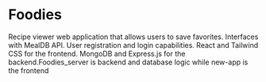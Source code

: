 # Foodies
Recipe viewer web application that allows users to save favorites. Interfaces with MealDB API. User registration and login capabilities. React and Tailwind CSS for the frontend. MongoDB and Express.js for the backend.Foodies_server is backend and database logic while new-app is the frontend
